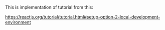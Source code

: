 This is implementation of tutorial from this:   
   
https://reactjs.org/tutorial/tutorial.html#setup-option-2-local-development-environment

